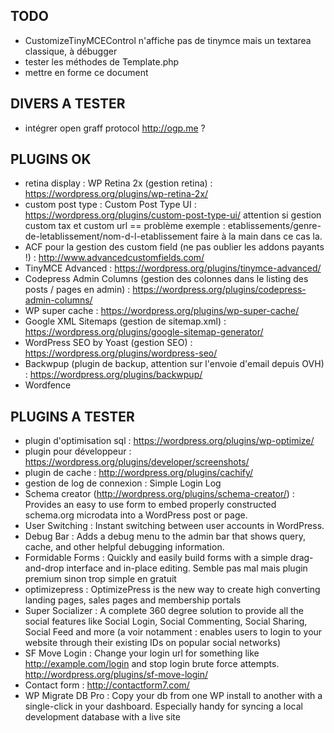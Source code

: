 ## TODO ##
- CustomizeTinyMCEControl n'affiche pas de tinymce mais un textarea classique, à débugger
- tester les méthodes de Template.php
- mettre en forme ce document

## DIVERS A TESTER ##
- intégrer open graff protocol http://ogp.me ?

## PLUGINS OK ##
- retina display : WP Retina 2x (gestion retina) : https://wordpress.org/plugins/wp-retina-2x/
- custom post type : Custom Post Type UI : https://wordpress.org/plugins/custom-post-type-ui/
	attention si gestion custom tax et custom url == problème
	exemple : etablissements/genre-de-letablissement/nom-d-l-etablissement
	faire à la main dans ce cas la.
- ACF pour la gestion des custom field (ne pas oublier les addons payants !) : http://www.advancedcustomfields.com/
- TinyMCE Advanced : https://wordpress.org/plugins/tinymce-advanced/
- Codepress Admin Columns (gestion des colonnes dans le listing des posts / pages en admin) : https://wordpress.org/plugins/codepress-admin-columns/
- WP super cache : https://wordpress.org/plugins/wp-super-cache/
- Google XML Sitemaps (gestion de sitemap.xml) : https://wordpress.org/plugins/google-sitemap-generator/
- WordPress SEO by Yoast (gestion SEO) : https://wordpress.org/plugins/wordpress-seo/
- Backwpup (plugin de backup, attention sur l'envoie d'email depuis OVH) : https://wordpress.org/plugins/backwpup/
- Wordfence

## PLUGINS A TESTER ##
- plugin d'optimisation sql : https://wordpress.org/plugins/wp-optimize/
- plugin pour développeur : https://wordpress.org/plugins/developer/screenshots/
- plugin de cache : http://wordpress.org/plugins/cachify/
- gestion de log de connexion : Simple Login Log
- Schema creator (http://wordpress.org/plugins/schema-creator/) : Provides an easy to use form to embed properly constructed schema.org microdata into a WordPress post or page.
- User Switching : Instant switching between user accounts in WordPress.
- Debug Bar : Adds a debug menu to the admin bar that shows query, cache, and other helpful debugging information.
- Formidable Forms : Quickly and easily build forms with a simple drag-and-drop interface and in-place editing. Semble pas mal mais plugin premium sinon trop simple en gratuit
- optimizepress : OptimizePress is the new way to create high converting landing pages, sales pages and membership portals
- Super Socializer : A complete 360 degree solution to provide all the social features like Social Login, Social Commenting, Social Sharing, Social Feed and more
(a voir notamment : enables users to login to your website through their existing IDs on popular social networks)
- SF Move Login : Change your login url for something like http://example.com/login and stop login brute force attempts. http://wordpress.org/plugins/sf-move-login/
- Contact form : http://contactform7.com/
- WP Migrate DB Pro : Copy your db from one WP install to another with a single-click in your dashboard. Especially handy for syncing a local development database with a live site